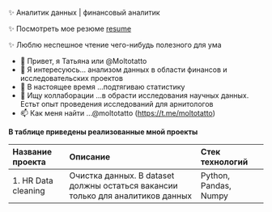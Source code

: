 ✨ Аналитик данных | финансовый аналитик  

✨ Посмотреть мое резюме [resume](https://docs.google.com/document/d/1dPsIcYRTzDHTLgkWEDVtsKrrgO6dSw_fzccNaqDNeMY/edit?usp=sharing)  

✨ Люблю неспешное чтение чего-нибудь полезного для ума

- 👋 Привет, я Татьяна или @Moltotatto
- 👀 Я интересуюсь... анализом данных в области финансов и исследовательских проектов 
- 🌱 В настоящее время ...подтягиваю статистику
- 💞️ Ищу коллаборации ...в обрасти исследования научных данных. Естьт опыт проведения исследований для арнитологов
- 📫 Как меня найти  ...@moltotatto (https://t.me/moltotatto)
  
**В таблице приведены реализованные мной проекты**
  
  |Название проекта   | Описание           |Стек технологий       |
  |:------------------|:-------------------|:---------------------|
  |1.	HR Data cleaning|Очистка данных. В dataset должны остаться вакансии только для аналитиков данных|Python, Pandas, Numpy |
                    
                        
  
